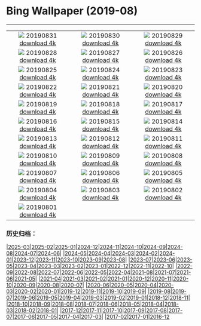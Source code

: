 # Bing Wallpaper (2019-08)
**************
| | | |
|:-:|:-:|:-:|
| ![](https://www.bing.com/th?id=OHR.Slackers_EN-US7258381769_1920x1080.jpg) 20190831 [download 4k](https://www.bing.com/th?id=OHR.Slackers_EN-US7258381769_UHD.jpg) | ![](https://www.bing.com/th?id=OHR.HardeeCoFair_EN-US1477332511_1920x1080.jpg) 20190830 [download 4k](https://www.bing.com/th?id=OHR.HardeeCoFair_EN-US1477332511_UHD.jpg) | ![](https://www.bing.com/th?id=OHR.AsburyParkNJ_EN-US1396213899_1920x1080.jpg) 20190829 [download 4k](https://www.bing.com/th?id=OHR.AsburyParkNJ_EN-US1396213899_UHD.jpg) |
| ![](https://www.bing.com/th?id=OHR.CorsiniGardens_EN-US7010199576_1920x1080.jpg) 20190828 [download 4k](https://www.bing.com/th?id=OHR.CorsiniGardens_EN-US7010199576_UHD.jpg) | ![](https://www.bing.com/th?id=OHR.Krakatoa_EN-US6936534566_1920x1080.jpg) 20190827 [download 4k](https://www.bing.com/th?id=OHR.Krakatoa_EN-US6936534566_UHD.jpg) | ![](https://www.bing.com/th?id=OHR.InteriorRoyalAlbertHall_EN-US6870096316_1920x1080.jpg) 20190826 [download 4k](https://www.bing.com/th?id=OHR.InteriorRoyalAlbertHall_EN-US6870096316_UHD.jpg) |
| ![](https://www.bing.com/th?id=OHR.BlackRockCity_EN-US6804847775_1920x1080.jpg) 20190825 [download 4k](https://www.bing.com/th?id=OHR.BlackRockCity_EN-US6804847775_UHD.jpg) | ![](https://www.bing.com/th?id=OHR.AugustBears_EN-US6742425682_1920x1080.jpg) 20190824 [download 4k](https://www.bing.com/th?id=OHR.AugustBears_EN-US6742425682_UHD.jpg) | ![](https://www.bing.com/th?id=OHR.FarmlandLandscape_EN-US6661316442_1920x1080.jpg) 20190823 [download 4k](https://www.bing.com/th?id=OHR.FarmlandLandscape_EN-US6661316442_UHD.jpg) |
| ![](https://www.bing.com/th?id=OHR.DubaiFountain_EN-US6547955834_1920x1080.jpg) 20190822 [download 4k](https://www.bing.com/th?id=OHR.DubaiFountain_EN-US6547955834_UHD.jpg) | ![](https://www.bing.com/th?id=OHR.MaraRiverCrossing_EN-US6477868211_1920x1080.jpg) 20190821 [download 4k](https://www.bing.com/th?id=OHR.MaraRiverCrossing_EN-US6477868211_UHD.jpg) | ![](https://www.bing.com/th?id=OHR.FinlandCamping_EN-US6396254825_1920x1080.jpg) 20190820 [download 4k](https://www.bing.com/th?id=OHR.FinlandCamping_EN-US6396254825_UHD.jpg) |
| ![](https://www.bing.com/th?id=OHR.ReplicaFlyer_EN-US6328727049_1920x1080.jpg) 20190819 [download 4k](https://www.bing.com/th?id=OHR.ReplicaFlyer_EN-US6328727049_UHD.jpg) | ![](https://www.bing.com/th?id=OHR.LecadaPalmeira_EN-US6234062305_1920x1080.jpg) 20190818 [download 4k](https://www.bing.com/th?id=OHR.LecadaPalmeira_EN-US6234062305_UHD.jpg) | ![](https://www.bing.com/th?id=OHR.DrinkingNectar_EN-US6159843557_1920x1080.jpg) 20190817 [download 4k](https://www.bing.com/th?id=OHR.DrinkingNectar_EN-US6159843557_UHD.jpg) |
| ![](https://www.bing.com/th?id=OHR.GoldRushYukon_EN-US6083758123_1920x1080.jpg) 20190816 [download 4k](https://www.bing.com/th?id=OHR.GoldRushYukon_EN-US6083758123_UHD.jpg) | ![](https://www.bing.com/th?id=OHR.SmogenSweden_EN-US5956786671_1920x1080.jpg) 20190815 [download 4k](https://www.bing.com/th?id=OHR.SmogenSweden_EN-US5956786671_UHD.jpg) | ![](https://www.bing.com/th?id=OHR.HornedAnole_EN-US5022096617_1920x1080.jpg) 20190814 [download 4k](https://www.bing.com/th?id=OHR.HornedAnole_EN-US5022096617_UHD.jpg) |
| ![](https://www.bing.com/th?id=OHR.MartianSouthPole_EN-US4958659135_1920x1080.jpg) 20190813 [download 4k](https://www.bing.com/th?id=OHR.MartianSouthPole_EN-US4958659135_UHD.jpg) | ![](https://www.bing.com/th?id=OHR.AmboseliHerd_EN-US4906595421_1920x1080.jpg) 20190812 [download 4k](https://www.bing.com/th?id=OHR.AmboseliHerd_EN-US4906595421_UHD.jpg) | ![](https://www.bing.com/th?id=OHR.TRNPThunderstorm_EN-US4842762953_1920x1080.jpg) 20190811 [download 4k](https://www.bing.com/th?id=OHR.TRNPThunderstorm_EN-US4842762953_UHD.jpg) |
| ![](https://www.bing.com/th?id=OHR.TrianaBridge_EN-US4751746620_1920x1080.jpg) 20190810 [download 4k](https://www.bing.com/th?id=OHR.TrianaBridge_EN-US4751746620_UHD.jpg) | ![](https://www.bing.com/th?id=OHR.GroveandSkywalk_EN-US4583301548_1920x1080.jpg) 20190809 [download 4k](https://www.bing.com/th?id=OHR.GroveandSkywalk_EN-US4583301548_UHD.jpg) | ![](https://www.bing.com/th?id=OHR.LinyantiLeopard_EN-US4417191333_1920x1080.jpg) 20190808 [download 4k](https://www.bing.com/th?id=OHR.LinyantiLeopard_EN-US4417191333_UHD.jpg) |
| ![](https://www.bing.com/th?id=OHR.NubbleLight_EN-US4307721919_1920x1080.jpg) 20190807 [download 4k](https://www.bing.com/th?id=OHR.NubbleLight_EN-US4307721919_UHD.jpg) | ![](https://www.bing.com/th?id=OHR.WhiteStorksNest_EN-US4226802291_1920x1080.jpg) 20190806 [download 4k](https://www.bing.com/th?id=OHR.WhiteStorksNest_EN-US4226802291_UHD.jpg) | ![](https://www.bing.com/th?id=OHR.ApostleIslands_EN-US4124601738_1920x1080.jpg) 20190805 [download 4k](https://www.bing.com/th?id=OHR.ApostleIslands_EN-US4124601738_UHD.jpg) |
| ![](https://www.bing.com/th?id=OHR.SwiftFox_EN-US3962578167_1920x1080.jpg) 20190804 [download 4k](https://www.bing.com/th?id=OHR.SwiftFox_EN-US3962578167_UHD.jpg) | ![](https://www.bing.com/th?id=OHR.HumpbackSanctuary_EN-US3889583699_1920x1080.jpg) 20190803 [download 4k](https://www.bing.com/th?id=OHR.HumpbackSanctuary_EN-US3889583699_UHD.jpg) | ![](https://www.bing.com/th?id=OHR.WMAerial_EN-US3723194276_1920x1080.jpg) 20190802 [download 4k](https://www.bing.com/th?id=OHR.WMAerial_EN-US3723194276_UHD.jpg) |
| ![](https://www.bing.com/th?id=OHR.LavaFlows_EN-US3642057889_1920x1080.jpg) 20190801 [download 4k](https://www.bing.com/th?id=OHR.LavaFlows_EN-US3642057889_UHD.jpg) |  |  |

### 历史归档：

|[2025-03](/../2025-03/2025-03.md)|[2025-02](/../2025-02/2025-02.md)|[2025-01](/../2025-01/2025-01.md)|[2024-12](/../2024-12/2024-12.md)|[2024-11](/../2024-11/2024-11.md)|[2024-10](/../2024-10/2024-10.md)|[2024-09](/../2024-09/2024-09.md)|[2024-08](/../2024-08/2024-08.md)|[2024-07](/../2024-07/2024-07.md)|[2024-06](/../2024-06/2024-06.md)|
|[2024-05](/../2024-05/2024-05.md)|[2024-04](/../2024-04/2024-04.md)|[2024-03](/../2024-03/2024-03.md)|[2024-02](/../2024-02/2024-02.md)|[2024-01](/../2024-01/2024-01.md)|[2023-12](/../2023-12/2023-12.md)|[2023-11](/../2023-11/2023-11.md)|[2023-10](/../2023-10/2023-10.md)|[2023-09](/../2023-09/2023-09.md)|[2023-08](/../2023-08/2023-08.md)|
|[2023-07](/../2023-07/2023-07.md)|[2023-06](/../2023-06/2023-06.md)|[2023-05](/../2023-05/2023-05.md)|[2023-04](/../2023-04/2023-04.md)|[2023-03](/../2023-03/2023-03.md)|[2023-02](/../2023-02/2023-02.md)|[2023-01](/../2023-01/2023-01.md)|[2022-12](/../2022-12/2022-12.md)|[2022-11](/../2022-11/2022-11.md)|[2022-10](/../2022-10/2022-10.md)|
|[2022-09](/../2022-09/2022-09.md)|[2022-08](/../2022-08/2022-08.md)|[2022-07](/../2022-07/2022-07.md)|[2022-06](/../2022-06/2022-06.md)|[2022-05](/../2022-05/2022-05.md)|[2022-04](/../2022-04/2022-04.md)|[2021-08](/../2021-08/2021-08.md)|[2021-07](/../2021-07/2021-07.md)|[2021-06](/../2021-06/2021-06.md)|[2021-05](/../2021-05/2021-05.md)|
|[2021-04](/../2021-04/2021-04.md)|[2021-03](/../2021-03/2021-03.md)|[2021-02](/../2021-02/2021-02.md)|[2021-01](/../2021-01/2021-01.md)|[2020-12](/../2020-12/2020-12.md)|[2020-11](/../2020-11/2020-11.md)|[2020-10](/../2020-10/2020-10.md)|[2020-09](/../2020-09/2020-09.md)|[2020-08](/../2020-08/2020-08.md)|[2020-07](/../2020-07/2020-07.md)|
|[2020-06](/../2020-06/2020-06.md)|[2020-05](/../2020-05/2020-05.md)|[2020-04](/../2020-04/2020-04.md)|[2020-03](/../2020-03/2020-03.md)|[2020-02](/../2020-02/2020-02.md)|[2020-01](/../2020-01/2020-01.md)|[2019-12](/../2019-12/2019-12.md)|[2019-11](/../2019-11/2019-11.md)|[2019-10](/../2019-10/2019-10.md)|[2019-09](/../2019-09/2019-09.md)|
|[2019-08](/2019-08.md)|[2019-07](/../2019-07/2019-07.md)|[2019-06](/../2019-06/2019-06.md)|[2019-05](/../2019-05/2019-05.md)|[2019-04](/../2019-04/2019-04.md)|[2019-03](/../2019-03/2019-03.md)|[2019-02](/../2019-02/2019-02.md)|[2019-01](/../2019-01/2019-01.md)|[2018-12](/../2018-12/2018-12.md)|[2018-11](/../2018-11/2018-11.md)|
|[2018-10](/../2018-10/2018-10.md)|[2018-09](/../2018-09/2018-09.md)|[2018-08](/../2018-08/2018-08.md)|[2018-07](/../2018-07/2018-07.md)|[2018-06](/../2018-06/2018-06.md)|[2018-05](/../2018-05/2018-05.md)|[2018-04](/../2018-04/2018-04.md)|[2018-03](/../2018-03/2018-03.md)|[2018-02](/../2018-02/2018-02.md)|[2018-01](/../2018-01/2018-01.md)|
|[2017-12](/../2017-12/2017-12.md)|[2017-11](/../2017-11/2017-11.md)|[2017-10](/../2017-10/2017-10.md)|[2017-09](/../2017-09/2017-09.md)|[2017-08](/../2017-08/2017-08.md)|[2017-07](/../2017-07/2017-07.md)|[2017-06](/../2017-06/2017-06.md)|[2017-05](/../2017-05/2017-05.md)|[2017-04](/../2017-04/2017-04.md)|[2017-03](/../2017-03/2017-03.md)|
|[2017-02](/../2017-02/2017-02.md)|[2017-01](/../2017-01/2017-01.md)|[2016-12](/../2016-12/2016-12.md)